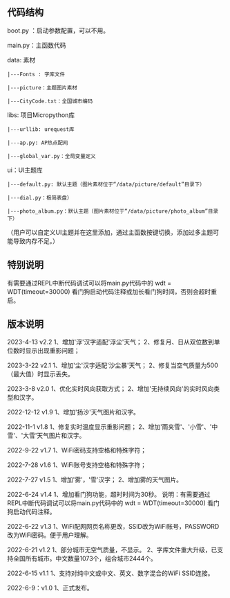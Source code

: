 ## 代码结构
boot.py ：启动参数配置，可以不用。

main.py：主函数代码

data: 素材

    |---Fonts : 字库文件
	
    |---picture：主题图片素材
	
    |---CityCode.txt：全国城市编码

libs: 项目Micropython库

    |---urllib: urequest库
	
    |---ap.py: AP热点配网
	
    |---global_var.py：全局变量定义

ui：UI主题库 

    |---default.py: 默认主题（图片素材位于“/data/picture/default”目录下）
	
    |---dial.py：极简表盘）
	
    |---photo_album.py：默认主题（图片素材位于“/data/picture/photo_album”目录下）

  （用户可以自定义UI主题并在这里添加，通过主函数按键切换，添加过多主题可能导致内存不足。）


## 特别说明

有需要通过REPL中断代码调试可以将main.py代码中的 wdt = WDT(timeout=30000) 看门狗启动代码注释或加长看门狗时间，否则会超时重启。


## 版本说明

2023-4-13 v2.2
1、增加'浮'汉字适配'浮尘'天气；
2、修复月、日从双位数到单位数时显示出现重影问题；

2023-3-22 v2.1
1、增加'尘'汉字适配'沙尘暴'天气；
2、修复当空气质量为500（最大值）时显示丢失。

2023-3-8 v2.0
1、优化实时风向获取方式；
2、增加'无持续风向'的实时风向类型和汉字。

2022-12-12 v1.9
1、增加'扬沙'天气图片和汉字。

2022-11-1 v1.8
1、修复实时温度显示重影问题；
2、增加'雨夹雪'、'小雪'、'中雪'、'大雪'天气图片和汉字。

2022-9-22 v1.7
1、WiFi密码支持空格和特殊字符；

2022-7-28 v1.6
1、WiFi账号支持空格和特殊字符；

2022-7-27 v1.5
1、增加'雾'，'雪'汉字；
2、增加雾的天气图片。

2022-6-24 v1.4
1、增加看门狗功能，超时时间为30秒。
   说明：有需要通过REPL中断代码调试可以将main.py代码中的 wdt = WDT(timeout=30000) 看门狗启动代码注释。

2022-6-22 v1.3
1、WiFi配网网页名称更改，SSID改为WiFi账号，PASSWORD改为WiFi密码。便于用户理解。

2022-6-21 v1.2
1、部分城市无空气质量，不显示。
2、字库文件重大升级，已支持全国所有城市。中文数量1073个，组合城市2444个。

2022-6-15 v1.1
1、支持对纯中文或中文、英文、数字混合的WiFi SSID连接。

2022-6-9：v1.0 
1、正式发布。